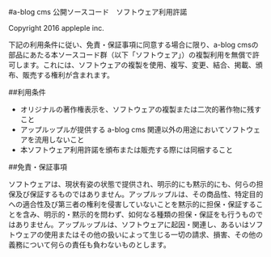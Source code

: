 #a-blog cms 公開ソースコード　ソフトウェア利用許諾

Copyright 2016 appleple inc.

下記の利用条件に従い、免責・保証事項に同意する場合に限り、a-blog cmsの部品にあたる本ソースコード群（以下「ソフトウェア」）の複製利用を無償で許可します。これには、ソフトウェアの複製を使用、複写、変更、結合、掲載、頒布、販売する権利が含まれます。

##利用条件

* オリジナルの著作権表示を、ソフトウェアの複製または二次的著作物に残すこと
* アップルップルが提供する a-blog cms 関連以外の用途においてソフトウェアを流用しないこと
* 本ソフトウェア利用許諾を頒布または販売する際には同梱すること

##免責・保証事項

ソフトウェアは、現状有姿の状態で提供され、明示的にも黙示的にも、何らの担保及び保証するものではありません。アップルップルは、その商品性、特定目的への適合性及び第三者の権利を侵害していないことを黙示的に担保・保証することを含み、明示的・黙示的を問わず、如何なる種類の担保・保証をも行うものではありません。アップルップルは、ソフトウェアに起因・関連し、あるいはソフトウェアの使用またはその他の扱いによって生じる一切の請求、損害、その他の義務について何らの責任も負わないものとします。